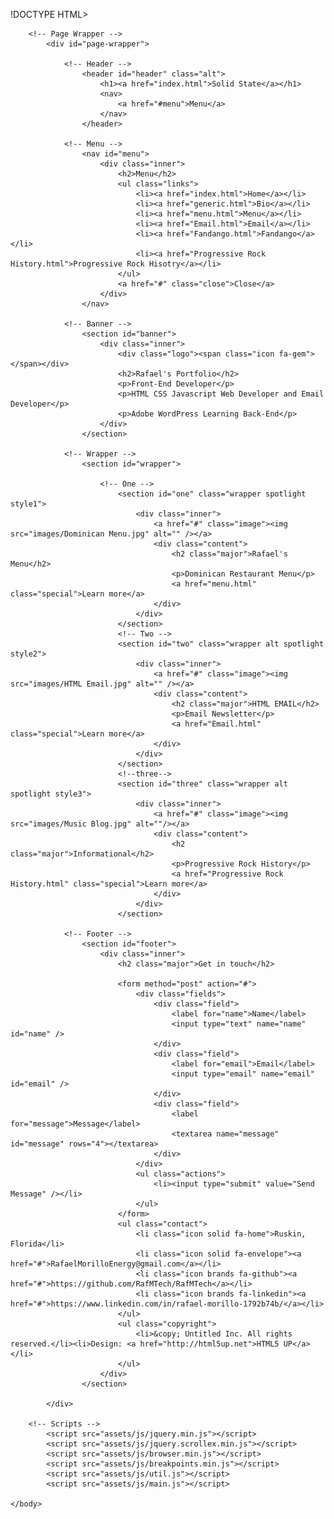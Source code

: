 !DOCTYPE HTML>
<html>
	<head>
		<title>Rafael's Portfolio</title>
		<meta charset="utf-8" />
		<meta name="viewport" content="width=device-width, initial-scale=1, user-scalable=no" />
		<link rel="stylesheet" href="assets/css/main.css" />
		<noscript><link rel="stylesheet" href="assets/css/noscript.css" /></noscript>
	</head>
	<body class="is-preload">

		<!-- Page Wrapper -->
			<div id="page-wrapper">

				<!-- Header -->
					<header id="header" class="alt">
						<h1><a href="index.html">Solid State</a></h1>
						<nav>
							<a href="#menu">Menu</a>
						</nav>
					</header>

				<!-- Menu -->
					<nav id="menu">
						<div class="inner">
							<h2>Menu</h2>
							<ul class="links">
								<li><a href="index.html">Home</a></li>
								<li><a href="generic.html">Bio</a></li>
								<li><a href="menu.html">Menu</a></li>
								<li><a href="Email.html">Email</a></li>
								<li><a href="Fandango.html">Fandango</a></li>
								<li><a href="Progressive Rock History.html">Progressive Rock Hisotry</a></li>
							</ul>
							<a href="#" class="close">Close</a>
						</div>
					</nav>

				<!-- Banner -->
					<section id="banner">
						<div class="inner">
							<div class="logo"><span class="icon fa-gem"></span></div>
							<h2>Rafael's Portfolio</h2>
							<p>Front-End Developer</p>
							<p>HTML CSS Javascript Web Developer and Email Developer</p>
							<p>Adobe WordPress Learning Back-End</p>
						</div>
					</section>

				<!-- Wrapper -->
					<section id="wrapper">

						<!-- One -->
							<section id="one" class="wrapper spotlight style1">
								<div class="inner">
									<a href="#" class="image"><img src="images/Dominican Menu.jpg" alt="" /></a>
									<div class="content">
										<h2 class="major">Rafael's Menu</h2>
										<p>Dominican Restaurant Menu</p>
										<a href="menu.html" class="special">Learn more</a>
									</div>
								</div>
							</section>
							<!-- Two -->
							<section id="two" class="wrapper alt spotlight style2">
								<div class="inner">
									<a href="#" class="image"><img src="images/HTML Email.jpg" alt="" /></a>
									<div class="content">
										<h2 class="major">HTML EMAIL</h2>
										<p>Email Newsletter</p>
										<a href="Email.html" class="special">Learn more</a>
									</div>
								</div>
							</section>
							<!--three-->
							<section id="three" class="wrapper alt spotlight style3">
								<div class="inner">
									<a href="#" class="image"><img src="images/Music Blog.jpg" alt=""/></a>
									<div class="content">
										<h2 class="major">Informational</h2>
										<p>Progressive Rock History</p>
										<a href="Progressive Rock History.html" class="special">Learn more</a>
									</div>
								</div>
							</section>

				<!-- Footer -->
					<section id="footer">
						<div class="inner">
							<h2 class="major">Get in touch</h2>
							
							<form method="post" action="#">
								<div class="fields">
									<div class="field">
										<label for="name">Name</label>
										<input type="text" name="name" id="name" />
									</div>
									<div class="field">
										<label for="email">Email</label>
										<input type="email" name="email" id="email" />
									</div>
									<div class="field">
										<label for="message">Message</label>
										<textarea name="message" id="message" rows="4"></textarea>
									</div>
								</div>
								<ul class="actions">
									<li><input type="submit" value="Send Message" /></li>
								</ul>
							</form>
							<ul class="contact">
								<li class="icon solid fa-home">Ruskin, Florida</li>
								<li class="icon solid fa-envelope"><a href="#">RafaelMorilloEnergy@gmail.com</a></li>
								<li class="icon brands fa-github"><a href="#">https://github.com/RafMTech/RafMTech</a></li>
								<li class="icon brands fa-linkedin"><a href="#">https://www.linkedin.com/in/rafael-morillo-1792b74b/</a></li>
							</ul>
							<ul class="copyright">
								<li>&copy; Untitled Inc. All rights reserved.</li><li>Design: <a href="http://html5up.net">HTML5 UP</a></li>
							</ul>
						</div>
					</section>

			</div>

		<!-- Scripts -->
			<script src="assets/js/jquery.min.js"></script>
			<script src="assets/js/jquery.scrollex.min.js"></script>
			<script src="assets/js/browser.min.js"></script>
			<script src="assets/js/breakpoints.min.js"></script>
			<script src="assets/js/util.js"></script>
			<script src="assets/js/main.js"></script>

	</body>
</html>
